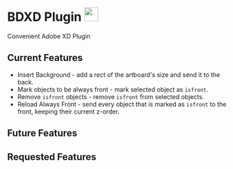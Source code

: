 # BDXD Plugin <image src="images/icon.png" width="32">

Convenient Adobe XD Plugin

## Current Features

- Insert Background - add a rect of the artboard's size and send it to the back.
- Mark objects to be always front - mark selected object as `isfront`.
- Remove `isfront` objects - remove `isfront` from selected objects.
- Reload Always Front - send every object that is marked as `isfront` to the front, keeping their current z-order.

## Future Features

## Requested Features